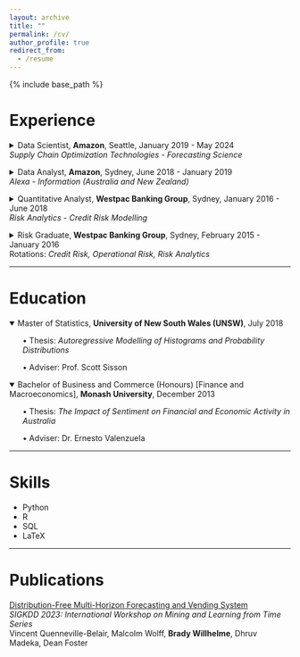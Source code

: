 ```yaml
---
layout: archive
title: ""
permalink: /cv/
author_profile: true
redirect_from:
  - /resume
---
```


{% include base_path %}

Experience
======
<details>
	<summary>
		Data Scientist, <b>Amazon</b>, Seattle, January 2019 - May 2024 <br>
		<i>Supply Chain Optimization Technologies - Forecasting Science</i>
	</summary>
	<ul>	
		&bull; Developed and launched into production systems probabilistic time series forecasting models to predict customer demand for all products sold by Amazon worldwide.
	</ul>
	<ul>
		&bull; Developed (and published at KDD 2023) a novel distribution-free forecasting system including a neural network with Transformer architecture, and a loss function weighted by supply chain planning and purcashing constraints.
	</ul>
	<ul>
		&bull; Researched (and published at an Amazon internal conference) a sampling and quantile estimation algorithm as part of the end-to-end simulation and optimisation of Amazon's supply chain network.
	</ul>
</details>

<p></p>

<details>
	<summary>
		Data Analyst, <b>Amazon</b>, Sydney, June 2018 - January 2019 <br>
		<i>Alexa - Information (Australia and New Zealand)</i>
	</summary>
	<ul>
		&bull; Developed algorithm to identify commonly misheard words for Automated Speech Recognition model improvements.
	</ul>
	<ul>	
		&bull; Built tool to parse reviews from Amazon product webpages, using topic modelling and sentiment analysis to identify customer pain points.
	</ul>
</details>

<p></p>

<details>
	<summary>
		Quantitative Analyst, <b>Westpac Banking Group</b>, Sydney, January 2016 - June 2018 <br>
		<i>Risk Analytics - Credit Risk Modelling</i>
	</summary>
	<ul>	
		&bull; Developed statistical models of probability of default, loss given default and exposure at default under the latest International Financial Reporting Standard (IFRS).
	</ul>
	<ul>
		&bull; Built reporting dashboard used by team to present model outputs to stakeholders, including the algorithm used to calculate observed loss used for all product types and the automated download of relevant economic data.
	</ul>
</details>

<p></p>

<details>
	<summary>
		Risk Graduate, <b>Westpac Banking Group</b>, Sydney, February 2015 - January 2016 <br>
        Rotations: <i>Credit Risk, Operational Risk, Risk Analytics</i>
	</summary>
	<ul>	
		&bull; Developed algorithm to identify income and expenses from uncategorised transactions, improving income and expense verification at application time.
	</ul>
	<ul>	
		&bull; Analysed probability of default and loss given default models in light of new financial reporting standards.
	</ul>
</details>

---

Education
======
<details open>
	<summary>
		Master of Statistics, <b>University of New South Wales (UNSW)</b>, July 2018
	</summary>
	<ul>
		&bull; Thesis: <i>Autoregressive Modelling of Histograms and Probability Distributions</i>
	</ul>
	<ul>
		&bull; Adviser: Prof. Scott Sisson
	</ul>
</details>

<p></p>

<details open>
	<summary>
		Bachelor of Business and Commerce (Honours) [Finance and Macroeconomics], <b>Monash University</b>, December 2013
	</summary>
	<ul>
		&bull; Thesis: <i>The Impact of Sentiment on Financial and Economic Activity in Australia</i>
	</ul>
	<ul>
		&bull; Adviser: Dr. Ernesto Valenzuela
	</ul>
</details>

---

Skills
======
* Python
* R
* SQL
* LaTeX

---

Publications
======
[Distribution-Free Multi-Horizon Forecasting and Vending System](https://www.amazon.science/publications/distribution-free-multi-horizon-forecasting-and-vending-system) \
*SIGKDD 2023: International Workshop on Mining and Learning from Time Series* \
Vincent Quenneville-Belair, Malcolm Wolff, **Brady Willhelme**, Dhruv Madeka, Dean Foster



<!--
  <ul>{% for post in site.publications reversed %}
    {% include archive-single-cv.html %}
  {% endfor %}</ul>
-->
